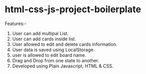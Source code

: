 # html-css-js-project-boilerplate
Features:-

1. User can add multipal List.
2. User can add cards inside list.
3. User allowed to edit and delete cards information.
4. User data is saved using LocalStorage.
5. user is allowed to edit board name.
6. Drag and Drop from one state to another.
7. Developed using Plain Javascript, HTML & CSS.
 
